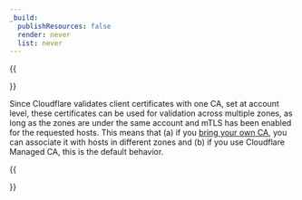 ```yaml
---
_build:
  publishResources: false
  render: never
  list: never
---
```


{{<Aside type="warning">}}

Since Cloudflare validates client certificates with one CA, set at account level, these certificates can be used for validation across multiple zones, as long as the zones are under the same account and mTLS has been enabled for the requested hosts.
This means that (a) if you [bring your own CA](/ssl/client-certificates/byo-ca/), you can associate it with hosts in different zones and (b) if you use Cloudflare Managed CA, this is the default behavior.

{{</Aside>}}